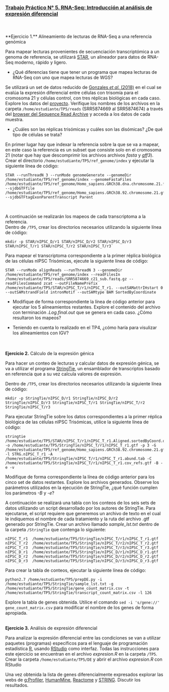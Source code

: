 ### [Trabajo Práctico N° 5. RNA-Seq: Introducción al análisis de expresión diferencial](https://docs.google.com/presentation/d/1gRdamhUnbwNt5dH0sQ93gvowMjzmFqAlxWwkxLSCHgI/edit?usp=sharing) <br/><br/>

<br/>
**Ejercicio 1.** Alineamiento de lecturas de RNA-Seq a una referencia genómica

Para mapear lecturas provenientes de secuenciación transcriptómica a un genoma de referencia, se utilizará [STAR](https://github.com/alexdobin/STAR), un alineador para datos de RNA-Seq moderno, rápido y ligero.<br/>

- ¿Qué diferencias tiene que tener un programa que mapea lecturas de RNA-Seq con uno que mapea lecturas de WGS?

Se utilizará un set de datos reducido de [Gonzales _et al._ (2018)](https://journals.plos.org/plosone/article?id=10.1371/journal.pone.0194581) en el cual se evalúa la expresión diferencial entre células con trisomía para el cromosoma 21 y células control, con tres réplicas biológicas en cada caso.<br/>
Explore los datos del [proyecto](https://www.ncbi.nlm.nih.gov/bioproject/395984). Verifique los nombres de los archivos en la carpeta `/home/estudiante/TP5/reads` (SRR5874669 al SRR5874674) a través del [browser del Sequence Read Archive](https://trace.ncbi.nlm.nih.gov/Traces/sra/sra.cgi?view=run_browser) y acceda a los datos de cada muestra.

- ¿Cuáles son las réplicas trisómicas y cuáles son las disómicas? ¿De qué tipo de células se trata?


En primer lugar hay que indexar la referencia sobre la que se va a mapear, en este caso la referencia es un subset que consiste solo en el cromosoma 21 (notar que hay que descomprimir los archivos archivos _fasta_ y _gff3_).<br/>
Crear el directorio `/home/estudiante/TP5/ref_genome/index` y ejecutar la siguiente línea de código:
```
STAR --runThreadN 3 --runMode genomeGenerate --genomeDir /home/estudiante/TP5/ref_genome/index --genomeFastaFiles /home/estudiante/TP5/ref_genome/Homo_sapiens.GRCh38.dna.chromosome.21.fa --sjdbGTFfile /home/estudiante/TP5/ref_genome/Homo_sapiens.GRCh38.92.chromosome.21.gff3 --sjdbGTFtagExonParentTranscript Parent
```
<br/>

A continuación se realizarán los mapeos de cada transcriptoma a la referencia.<br/>
Dentro de `/TP5`, crear los directorios necesarios utilizando la siguiente línea de código:
```
mkdir -p STAR/nIPSC_D/r1 STAR/nIPSC_D/r2 STAR/nIPSC_D/r3 STAR/nIPSC_T/r1 STAR/nIPSC_T/r2 STAR/nIPSC_T/r3`
```

Para mapear el transcriptoma correspondiente a la primer réplica biológica de las células nIPSC Trisómicas, ejecute la siguiente línea de código:
```
STAR --runMode alignReads --runThreadN 3 --genomeDir  /home/estudiante/TP5/ref_genome/index --readFilesIn /home/estudiante/TP5/reads/SRR5874669_c21_sub.fastq.gz --readFilesCommand zcat --outFileNamePrefix /home/estudiante/TP5/STAR/nIPSC_T/r1/nIPSC_T_r1. --outSAMattrIHstart 0 --outSAMstrandField intronMotif --outSAMtype BAM SortedByCoordinate
```

- Modifique de forma correspondiente la línea de código anterior para ejecutar los 5 alineamientos restantes. Explore el contenido del archivo con terminación _.Log.final.out_ que se genera en cada caso. ¿Cómo resultaron los mapeos?

- Teniendo en cuenta lo realizado en el TP4, ¿cómo haría para visulizar los alineamientos con IGV?
<br/><br/><br/>


**Ejercicio 2.** Cálculo de la expresión génica

Para hacer un conteo de lecturas y calcular datos de expresión génica, se va a utilizar el programa [StringTie](https://ccb.jhu.edu/software/stringtie/), un ensamblador de transcriptos basado en referencia que a su vez calcula valores de expresión.

Dentro de `/TP5`, crear los directorios necesarios utilizando la siguiente línea de código:
```
mkdir -p StringTie/nIPSC_D/r1 StringTie/nIPSC_D/r2 StringTie/nIPSC_D/r3 StringTie/nIPSC_T/r1 StringTie/nIPSC_T/r2 StringTie/nIPSC_T/r3
```

Para ejecutar StringTie sobre los datos correspondientes a la primer réplica biológica de las células nIPSC Trisómicas, utilice la siguiente línea de código:
```
stringtie /home/estudiante/TP5/STAR/nIPSC_T/r1/nIPSC_T_r1.Aligned.sortedByCoord.out.bam -o /home/estudiante/TP5/StringTie/nIPSC_T/r1/nIPSC_T_r1.gtf -p 3 -G /home/estudiante/TP5/ref_genome/Homo_sapiens.GRCh38.92.chromosome.21.gff3 -l STRG.nIPSC_T_r1 -A /home/estudiante/TP5/StringTie/nIPSC_T/r1/nIPSC_T_r1.abund.tab -C /home/estudiante/TP5/StringTie/nIPSC_T/r1/nIPSC_T_r1.cov_refs.gtf -B -e -v
```
Modifique de forma correspondiente la línea de código anterior para los cinco set de datos restantes. Explore los archivos generados. Observe los parámetros utilizados en la ejecución de StringTie, ¿qué función cumplen los parámetros _-B_ y _-e_?


A continuación se realizará una tabla con los conteos de los seis sets de datos utilizando un script desarrollado por los autores de StringTie.
Para ejecutarse, el script requiere que generemos un archivo de texto en el cual le indiquemos el nombre de cada tratamiento y la ruta del archivo .gtf generado por StringTie.
Crear un archivo llamado _sample_lst.txt_ dentro de la carpeta `/StringTie` que contenga lo siguiente:
```
nIPSC_T_r1	/home/estudiante/TP5/StringTie/nIPSC_T/r1/nIPSC_T_r1.gtf
nIPSC_T_r2	/home/estudiante/TP5/StringTie/nIPSC_T/r2/nIPSC_T_r2.gtf
nIPSC_T_r3	/home/estudiante/TP5/StringTie/nIPSC_T/r3/nIPSC_T_r3.gtf
nIPSC_D_r1	/home/estudiante/TP5/StringTie/nIPSC_D/r1/nIPSC_D_r1.gtf
nIPSC_D_r2	/home/estudiante/TP5/StringTie/nIPSC_D/r2/nIPSC_D_r2.gtf
nIPSC_D_r3	/home/estudiante/TP5/StringTie/nIPSC_D/r3/nIPSC_D_r3.gtf
```

Para crear la tabla de conteos, ejecutar la siguiente línea de código:
```
python2.7 /home/estudiante/TP5/prepDE.py -i /home/estudiante/TP5/StringTie/sample_lst.txt -g /home/estudiante/TP5/StringTie/gene_count_matrix.csv -t /home/estudiante/TP5/StringTie/transcript_count_matrix.csv -l 126
```

Explore la tabla de genes obtenida. Utilice el comando `sed -i 's/gene://' gene_count_matrix.csv` para modificar el nombre de los genes de forma apropiada.
<br/><br/>


**Ejercicio 3.** Análisis de expresión diferencial

Para analizar la expresión diferencial entre las condiciones se van a utilizar paquetes (programas) específicos para el lenguaje de programación estadística [R](https://cran.r-project.org/), usando [RStudio](https://www.rstudio.com/) como interfaz.
Todas las instrucciones para este ejercicio se encuentran en el archivo _expresion.R_ en la carpeta `/TP5`.
Crear la carpeta `/home/estudiante/TP5/DE` y abrir el archivo _expresion.R_ con RStudio

Una vez obtenida la lista de genes diferencialmente expresados explorar las webs de [g:Profiler](https://biit.cs.ut.ee/gprofiler/index.cgi), [HumanMine](http://www.humanmine.org/humanmine/bag.do?subtab=upload), [Reactome](https://reactome.org/PathwayBrowser/#TOOL=AT) y [STRING](https://string-db.org/cgi/input.pl?input_page_active_form=multiple_identifiers). Discutir los resultados.

